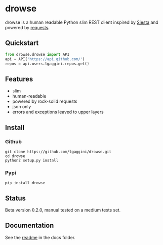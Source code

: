 # drowse

drowse is a human readable Python slim REST client inspired by [Siesta](https://github.com/scastillo/siesta) and powered by [requests](https://github.com/kennethreitz/requests).

## Quickstart
```python
from drowse.drowse import API
api = API('https://api.github.com/')
repos = api.users.lgaggini.repos.get()
```
## Features
* slim
* human-readable
* powered by rock-solid requests
* json only
* errors and exceptions leaved to upper layers

## Install
### Github
```
git clone https://github.com/lgaggini/drowse.git
cd drowse
python2 setup.py install
```

### Pypi
```
pip install drowse
```

## Status
Beta version 0.2.0, manual tested on a medium tests set.

## Documentation
See the [readme](https://github.com/lgaggini/drowse/tree/master/docs/README.md) in the docs folder.
